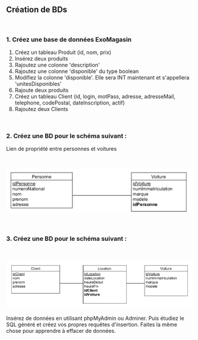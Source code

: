 ## Création de BDs

<br>


### 1. Créez une base de données ExoMagasin 

1. Créez un tableau Produit (id, nom, prix)
2. Insérez deux produits
3. Rajoutez une colonne 'description'
4. Rajoutez une colonne 'disponible' du type boolean
5. Modifiez la colonne 'disponible'. Elle sera INT maintenant et s'appellera 'unitesDisponibles'
6. Rajoute deux produits
7. Créez un tableau Client (id, login, motPass, adresse, adresseMail, telephone, codePostal, dateInscription, actif)
8. Rajoutez deux Clients

<br>

### 2. Créez une BD pour le schéma suivant :

Lien de propriété entre personnes et voitures

<br>

![](./images/PersonneVoiture.png)

<br>

### 3. Créez une BD pour le schéma suivant :

<br>

![](./images/LocationVoiture.png)

Insérez de données en utilisant phpMyAdmin ou Adminer. Puis étudiez le SQL généré et créez vos propres requêtes d'insertion.
Faites la même chose pour apprendre à effacer de données.